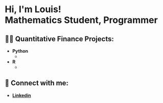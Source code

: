 <h1>Hi, I'm Louis! <br/> <a>Mathematics Student</a>, <a>Programmer</a></h1>

<h2>👨‍💻 Quantitative Finance Projects:</h2>

- <b>Python</b>
  - [](https://github.com/LouisBennetto/)
- <b>R</b>
  - [](https://github.com/LouisBennetto/)

<h2> 🤳 Connect with me:</h2>

- <b>[Linkedin](https://www.linkedin.com/in/louis-bennetto)</b>

<!--
**LouisBennetto** is a ✨ _special_ ✨ repository because its `README.md` (this file) appears on your GitHub profile.

Here are some ideas to get you started:

- 🔭 I’m currently working on ...
- 🌱 I’m currently learning ...
- 👯 I’m looking to collaborate on ...
- 🤔 I’m looking for help with ...
- 💬 Ask me about ...
- 📫 How to reach me: ...
- 😄 Pronouns: ...
- ⚡ Fun fact: ...
-->
